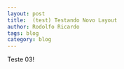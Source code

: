 ```yaml
---
layout: post
title:  (test) Testando Novo Layout
author: Rodolfo Ricardo
tags: blog
category: blog
---
```

Teste 03!
